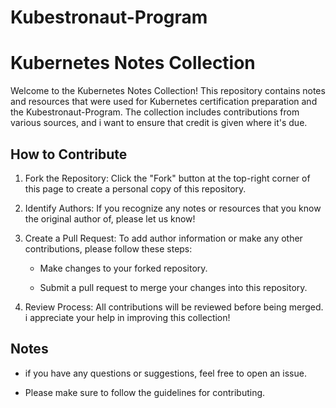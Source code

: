# Kubestronaut-Program
# Kubernetes Notes Collection

Welcome to the Kubernetes Notes Collection! This repository contains notes and resources that were used for Kubernetes certification preparation and the Kubestronaut-Program. The collection includes contributions from various sources, and i want to ensure that credit is given where it's due.

## How to Contribute 

1. Fork the Repository: Click the "Fork" button at the top-right corner of this page to create a personal copy of this repository.

2. Identify Authors: If you recognize any notes or resources that you know the original author of, please let us know!

3. Create a Pull Request: To add author information or make any other contributions, please follow these steps:

    * Make changes to your forked repository.

    * Submit a pull request to merge your changes into this repository.

4. Review Process: All contributions will be reviewed before being merged. i appreciate your help in improving this collection!

## Notes

* if you have any questions or suggestions, feel free to open an issue.

* Please make sure to follow the guidelines for contributing.
